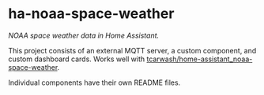 # ha-noaa-space-weather

*NOAA space weather data in Home Assistant.*

This project consists of an external MQTT server, a custom component, and custom dashboard cards. Works well with [tcarwash/home-assistant_noaa-space-weather](https://github.com/tcarwash/home-assistant_noaa-space-weather).

Individual components have their own README files.
